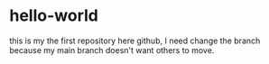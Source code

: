 # hello-world
this is my the first repository
here github, I need change the branch because my main branch doesn't want others to move.
 
